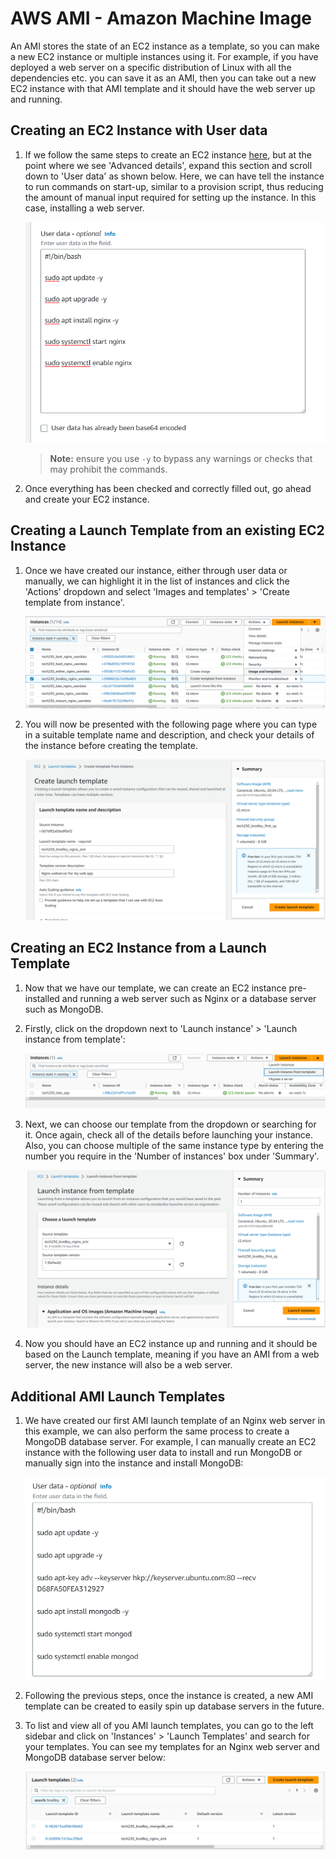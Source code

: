 # AWS AMI - Amazon Machine Image

An AMI stores the state of an EC2 instance as a template, so you can make a new EC2 instance or multiple instances using it. For example, if you have deployed a web server on a specific distribution of Linux with all the dependencies etc. you can save it as an AMI, then you can take out a new EC2 instance with that AMI template and it should have the web server up and running.

## Creating an EC2 Instance with User data

1. If we follow the same steps to create an EC2 instance [here](https://github.com/bradley-woods/tech230-aws/blob/main/aws-ec2-setup.md), but at the point where we see 'Advanced details', expand this section and scroll down to 'User data' as shown below. Here, we can have tell the instance to run commands on start-up, similar to a provision script, thus reducing the amount of manual input required for setting up the instance. In this case, installing a web server.

    ![User data Nginx](images/user-data-nginx.png)

    > **Note:** ensure you use `-y` to bypass any warnings or checks that may prohibit the commands.

2. Once everything has been checked and correctly filled out, go ahead and create your EC2 instance.

## Creating a Launch Template from an existing EC2 Instance

1. Once we have created our instance, either through user data or manually, we can highlight it in the list of instances and click the 'Actions' dropdown and select 'Images and templates' > 'Create template from instance'.

    ![AMI create template](images/ami-create-template.png)

2. You will now be presented with the following page where you can type in a suitable template name and description, and check your details of the instance before creating the template.

    ![AMI create template](images/ami-create-template2.png)

## Creating an EC2 Instance from a Launch Template

1. Now that we have our template, we can create an EC2 instance pre-installed and running a web server such as Nginx or a database server such as MongoDB.

2. Firstly, click on the dropdown next to 'Launch instance' > 'Launch instance from template':

    ![AMI launch instance](images/ami-launch-instance.png)

3. Next, we can choose our template from the dropdown or searching for it. Once again, check all of the details before launching your instance. Also, you can choose multiple of the same instance type by entering the number you require in the 'Number of instances' box under 'Summary'.

    ![AMI launch instance](images/ami-launch-instance2.png)

4. Now you should have an EC2 instance up and running and it should be based on the Launch template, meaning if you have an AMI from a web server, the new instance will also be a web server.

## Additional AMI Launch Templates

1. We have created our first AMI launch template of an Nginx web server in this example, we can also perform the same process to create a MongoDB database server. For example, I can manually create an EC2 instance with the following user data to install and run MongoDB or manually sign into the instance and install MongoDB:

    ![AMI launch instance](images/user-data-mongodb.png)

2. Following the previous steps, once the instance is created, a new AMI template can be created to easily spin up database servers in the future.

3. To list and view all of you AMI launch templates, you can go to the left sidebar and click on 'Instances' > 'Launch Templates' and search for your templates. You can see my templates for an Nginx web server and MongoDB database server below:

    ![AMI launch instance](images/launch-templates.png)

